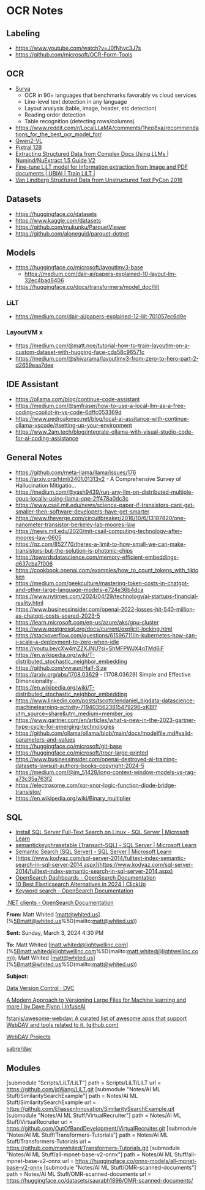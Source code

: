 # OCR Notes

## Labeling

- https://www.youtube.com/watch?v=J0fNhvc3J7s
- https://github.com/microsoft/OCR-Form-Tools

## OCR

- [Surya](https://github.com/VikParuchuri/surya)
  - OCR in 90+ languages that benchmarks favorably vs cloud services
  - Line-level text detection in any language
  - Layout analysis (table, image, header, etc detection)
  - Reading order detection
  - Table recognition (detecting rows/columns)
- https://www.reddit.com/r/LocalLLaMA/comments/1hep8xa/recommendations_for_the_best_ocr_model_for/
- [Qwen2-VL](https://github.com/QwenLM/Qwen2-VL)
- [Pixtral 12B](https://mistral.ai/news/pixtral-12b/)
- [Extracting Structured Data from Complex Docs Using LLMs | Numind/NuExtract 1.5 Guide V2](https://www.youtube.com/watch?v=mqxQP0oT4Dg)
- [Fine-tune LiLT model for Information extraction from Image and PDF documents | UBIAI | Train LiLT |](https://www.youtube.com/watch?v=EVONngnrJbE)
- [Van Lindberg Structured Data from Unstructured Text PyCon 2016](https://www.youtube.com/watch?v=-K-XtxSyyvU)

## Datasets

- https://huggingface.co/datasets
- https://www.kaggle.com/datasets
- https://github.com/mukunku/ParquetViewer
- https://github.com/aloneguid/parquet-dotnet

## Models

- https://huggingface.co/microsoft/layoutlmv3-base
  - https://medium.com/dair-ai/papers-explained-10-layout-lm-32ec4bad6406
- https://huggingface.co/docs/transformers/model_doc/lilt

### LiLT

- https://medium.com/dair-ai/papers-explained-12-lilt-701057ec6d9e

### LayoutVM x

- https://medium.com/@matt.noe/tutorial-how-to-train-layoutlm-on-a-custom-dataset-with-hugging-face-cda58c96571c
- https://medium.com/@shivarama/layoutlmv3-from-zero-to-hero-part-2-d2659eaa7dee

## IDE Assistant

- https://ollama.com/blog/continue-code-assistant
- https://medium.com/@smfraser/how-to-use-a-local-llm-as-a-free-coding-copilot-in-vs-code-6dffc053369d
- https://www.pedroalonso.net/blog/local-ai-assitance-with-continue-ollama-vscode/#setting-up-your-environment
- https://www.2am.tech/blog/integrate-ollama-with-visual-studio-code-for-ai-coding-assistance

## General Notes

- https://github.com/meta-llama/llama/issues/176
- https://arxiv.org/html/2401.01313v2 - A Comprehensive Survey of Hallucination Mitigatio…
- https://medium.com/@yash9439/run-any-llm-on-distributed-multiple-gpus-locally-using-llama-cpp-2ff478a0dc3c
- https://www.csail.mit.edu/news/science-paper-if-transistors-cant-get-smaller-then-software-developers-have-get-smarter
- https://www.theverge.com/circuitbreaker/2016/10/6/13187820/one-nanometer-transistor-berkeley-lab-moores-law
- https://news.mit.edu/2020/mit-csail-computing-technology-after-moores-law-0605
- https://qz.com/852770/theres-a-limit-to-how-small-we-can-make-transistors-but-the-solution-is-photonic-chips
- https://towardsdatascience.com/memory-efficient-embeddings-d637cba7f006
- https://cookbook.openai.com/examples/how_to_count_tokens_with_tiktoken
- https://medium.com/geekculture/mastering-token-costs-in-chatgpt-and-other-large-language-models-e724e36b4dca
- https://www.nytimes.com/2024/04/29/technology/ai-startups-financial-reality.html
- https://www.businessinsider.com/openai-2022-losses-hit-540-million-as-chatgpt-costs-soared-2023-5
- https://learn.microsoft.com/en-us/azure/aks/gpu-cluster
- https://www.postgresql.org/docs/current/explicit-locking.html
- https://stackoverflow.com/questions/61596711/in-kubernetes-how-can-i-scale-a-deployment-to-zero-when-idle
- https://youtu.be/cXw4mZZXJNU?si=ShMFPWJX4qTMd6iF
- https://en.wikipedia.org/wiki/T-distributed_stochastic_neighbor_embedding
- https://github.com/vyraun/Half-Size
- https://arxiv.org/abs/1708.03629 - [1708.03629] Simple and Effective Dimensionality…
- https://en.wikipedia.org/wiki/T-distributed_stochastic_neighbor_embedding
- https://www.linkedin.com/posts/tscottclendaniel_bigdata-datascience-machinelearning-activity-7194035623815479296-xKBl?utm_source=share&utm_medium=member_ios
- https://www.gartner.com/en/articles/what-s-new-in-the-2023-gartner-hype-cycle-for-emerging-technologies
- https://github.com/ollama/ollama/blob/main/docs/modelfile.md#valid-parameters-and-values
- https://huggingface.co/microsoft/git-base
- https://huggingface.co/microsoft/trocr-large-printed
- https://www.businessinsider.com/openai-destroyed-ai-training-datasets-lawsuit-authors-books-copyright-2024-5
- https://medium.com/@jm_51428/long-context-window-models-vs-rag-a73c35a763f2
- https://electrosome.com/xor-xnor-logic-function-diode-bridge-transistor/
- https://en.wikipedia.org/wiki/Binary_multiplier

## SQL

- [Install SQL Server Full-Text Search on Linux - SQL Server | Microsoft Learn](https://learn.microsoft.com/en-us/sql/linux/sql-server-linux-setup-full-text-search?view=sql-server-ver16&tabs=rhel)
- [semantickeyphrasetable (Transact-SQL) - SQL Server | Microsoft Learn](https://learn.microsoft.com/en-us/sql/relational-databases/system-functions/semantickeyphrasetable-transact-sql?view=sql-server-ver16)
- [Semantic Search (SQL Server) - SQL Server | Microsoft Learn](https://learn.microsoft.com/en-us/sql/relational-databases/search/semantic-search-sql-server?view=sql-server-ver16#whatcanido)
- [https://www.kodyaz.com/sql-server-2014/fulltext-index-semantic-search-in-sql-server-2014.aspx](https://www.kodyaz.com/sql-server-2014/fulltext-index-semantic-search-in-sql-server-2014.aspx)
- [OpenSearch Dashboards - OpenSearch Documentation](https://www.opensearch.org/docs/latest/dashboards/)
- [10 Best Elasticsearch Alternatives in 2024 | ClickUp](https://clickup.com/blog/elasticsearch-alternatives/)
- [Keyword search - OpenSearch Documentation](https://opensearch.org/docs/latest/search-plugins/keyword-search/)


[.NET
clients - OpenSearch Documentation](https://opensearch.org/docs/latest/clients/dot-net/)

**From:** Matt Whited [[matt@whited.us](mailto:matt@whited.us)](%5Bmatt@whited.us%5D(mailto:matt@whited.us))

**Sent:** Sunday, March 3, 2024 4:30 PM

**To:** Matt Whited [[matt.whited@lightwellinc.com](mailto:matt.whited@lightwellinc.com)](%5Bmatt.whited@lightwellinc.com%5D(mailto:matt.whited@lightwellinc.com));
Matt Whited [[matt@whited.us](mailto:matt@whited.us)](%5Bmatt@whited.us%5D(mailto:matt@whited.us))

**Subject:**

[Data Version Control · DVC](https://dvc.org/)

[A
Modern Approach to Versioning Large Files for Machine learning and more | by
Dave Flynn | InfuseAI](https://blog.infuseai.io/a-modern-approach-to-versioning-large-datasets-for-machine-learning-fca2f541dd85)

[fstanis/awesome-webdav:
A curated list of awesome apps that support WebDAV and tools related to it.
(github.com)](https://github.com/fstanis/awesome-webdav)

[WebDAV Projects](http://webdav.org/projects/)

[sabre/dav](https://sabre.io/)

## Modules

[submodule "Scripts/LiLT/LiLT"]
	path = Scripts/LiLT/LiLT
	url = https://github.com/jpWang/LiLT.git
[submodule "Notes/AI ML Stuff/SimilaritySearchExample"]
	path = Notes/AI ML Stuff/SimilaritySearchExample
	url = https://github.com/EliassenInnovation/SimilaritySearchExample.git
[submodule "Notes/AI ML Stuff/VirtualRecruiter"]
	path = Notes/AI ML Stuff/VirtualRecruiter
	url = https://github.com/OutOfBandDevelopment/VirtualRecruiter.git
[submodule "Notes/AI ML Stuff/Transformers-Tutorials"]
	path = Notes/AI ML Stuff/Transformers-Tutorials
	url = https://github.com/mwwhited/Transformers-Tutorials.git
[submodule "Notes/AI ML Stuff/all-mpnet-base-v2-onnx"]
	path = Notes/AI ML Stuff/all-mpnet-base-v2-onnx
	url = https://huggingface.co/onnx-models/all-mpnet-base-v2-onnx
[submodule "Notes/AI ML Stuff/OMR-scanned-documents"]
	path = Notes/AI ML Stuff/OMR-scanned-documents
	url = https://huggingface.co/datasets/saurabh1896/OMR-scanned-documents/
